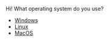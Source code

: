 

Hi! What operating system do you use?



- [Windows](start2_a.md)
- [Linux](start2_b.md)
- [MacOS](start2_c.md)